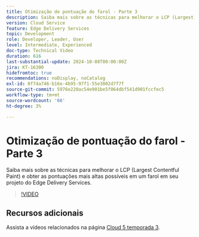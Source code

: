 ```yaml
---
title: Otimização de pontuação do farol - Parte 3
description: Saiba mais sobre as técnicas para melhorar o LCP (Largest Contentful Paint) e obter as pontuações mais altas possíveis em um farol em seu projeto do Edge Delivery Services.
version: Cloud Service
feature: Edge Delivery Services
topic: Development
role: Developer, Leader, User
level: Intermediate, Experienced
doc-type: Technical Video
duration: 616
last-substantial-update: 2024-10-08T00:00:00Z
jira: KT-16300
hidefromtoc: true
recommendations: noDisplay, noCatalog
exl-id: 0f74a746-b16e-4b95-97f1-55e3002d7f7f
source-git-commit: 5976e220ac54e901be5f064dbf541d901fccfec5
workflow-type: tm+mt
source-wordcount: '66'
ht-degree: 3%

---
```


# Otimização de pontuação do farol - Parte 3

Saiba mais sobre as técnicas para melhorar o LCP (Largest Contentful Paint) e obter as pontuações mais altas possíveis em um farol em seu projeto do Edge Delivery Services.

>[!VIDEO](https://video.tv.adobe.com/v/3435001/?learn=on)

## Recursos adicionais

Assista a vídeos relacionados na página [Cloud 5 temporada 3](../cloud5-season-3.md).
